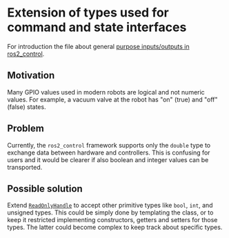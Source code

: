 # Extension of types used for command and state interfaces

For introduction the file about general [purpose inputs/outputs in ros2_control](non_joint_command_interfaces.md).

## Motivation
Many GPIO values used in modern robots are logical and not numeric values.
For example, a vacuum valve at the robot has "on" (true) and "off" (false) states.

## Problem
Currently, the `ros2_control` framework supports only the `double` type to exchange data between hardware and controllers.
This is confusing for users and it would be clearer if also boolean and integer values can be transported.

## Possible solution
Extend [`ReadOnlyHandle`](https://github.com/ros-controls/ros2_control/blob/93b15787f1d2e16dd41d202cebff5fdbef56e19d/hardware_interface/include/hardware_interface/handle.hpp#L31) to accept other primitive types like `bool`, `int`, and unsigned types.
This could be simply done by templating the class, or to keep it restricted implementing constructors, getters and setters for those types.
The latter could become complex to keep track about specific types.
